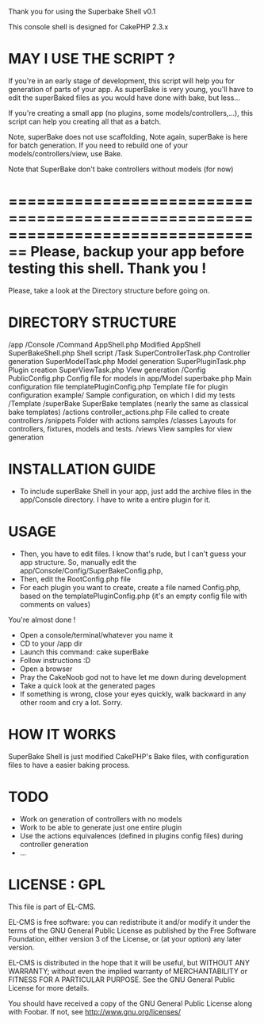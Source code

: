 Thank you for using the Superbake Shell v0.1

This console shell is designed for CakePHP 2.3.x

MAY I USE THE SCRIPT ?
======================
If you're in an early stage of development, this script will help you for
generation of parts of your app.
As superBake is very young, you'll have to edit the superBaked files as you would
have done with bake, but less...

If you're creating a small app (no plugins, some models/controllers,...), this
script can help you creating all that as a batch.

Note, superBake does not use scaffolding, 
Note again, superBake is here for batch generation. If you need to rebuild one
of your models/controllers/view, use Bake.

Note that SuperBake don't bake controllers without models (for now)

================================================================================
Please, backup your app before testing this shell. Thank you !
================================================================================

Please, take a look at the Directory structure before going on.

DIRECTORY STRUCTURE
===================
<CakeBase>
  /app
		/Console
			/Command
				AppShell.php					Modified AppShell
				SuperBakeShell.php				Shell script
				/Task
					SuperControllerTask.php		Controller generation
					SuperModelTask.php			Model generation
					SuperPluginTask.php			Plugin creation
					SuperViewTask.php			View generation
			/Config
				PublicConfig.php				Config file for models in app/Model
				superbake.php					Main configuration file
				templatePluginConfig.php		Template file for plugin configuration
				example/
					<files>						Sample configuration, on which I did my tests
			/Template
				/superBake 						SuperBake templates (nearly the same as classical bake templates)
					/actions
						controller_actions.php 	File called to create controllers
						/snippets 				Folder with actions samples
							<dirs and files>	
					/classes					Layouts for controllers, fixtures, models and tests.
					/views 						View samples for view generation
						<dirs and files>


INSTALLATION GUIDE
==================
 - To include superBake Shell in your app, just add the archive files in the
app/Console directory. I have to write a entire plugin for it.


USAGE
=====
 - Then, you have to edit files. I know that's rude, but I can't guess your app
structure. So, manually edit the app/Console/Config/SuperBakeConfig.php,
 - Then, edit the RootConfig.php file
 - For each plugin you want to create, create a file named <PluginName>Config.php,
based on the templatePluginConfig.php (it's an empty config file with comments on values)

You're almost done !

- Open a console/terminal/whatever you name it
- CD to your <BaseCake>/app dir
- Launch this command: cake superBake
- Follow instructions :D
- Open a browser
- Pray the CakeNoob god not to have let me down during development
- Take a quick look at the generated pages
- If something is wrong, close your eyes quickly, walk backward in any other room
and cry a lot. Sorry.


HOW IT WORKS
============
SuperBake Shell is just modified CakePHP's Bake files, with configuration files to have a easier
baking process.


TODO
====
 - Work on generation of controllers with no models
 - Work to be able to generate just one entire plugin
 - Use the actions equivalences (defined in plugins config files) during controller generation
 - ...

LICENSE : GPL
=============
This file is part of EL-CMS.

EL-CMS is free software: you can redistribute it and/or modify
it under the terms of the GNU General Public License as published by
the Free Software Foundation, either version 3 of the License, or
(at your option) any later version.
 
EL-CMS is distributed in the hope that it will be useful,
but WITHOUT ANY WARRANTY; without even the implied warranty of
MERCHANTABILITY or FITNESS FOR A PARTICULAR PURPOSE.  See the
GNU General Public License for more details.
 

You should have received a copy of the GNU General Public License
along with Foobar. If not, see <http://www.gnu.org/licenses/>

